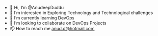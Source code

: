 - 👋 Hi, I’m @AnudeepDuddu
- 👀 I’m interested in Exploring Technology and Technological challenges
- 🌱 I’m currently learning DevOps
- 💞️ I’m looking to collaborate on DevOps Projects
- 📫 How to reach me anud.d@hotmail.com

<!---
AnudeepDuddu/AnudeepDuddu is a ✨ special ✨ repository because its `README.md` (this file) appears on your GitHub profile.
You can click the Preview link to take a look at your changes.
--->
